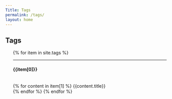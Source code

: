 ```yaml
---
Title: Tags
permalink: /tags/
layout: home
---
```

<h2>Tags</h2>
<ul>
  {% for item in site.tags %}
    <hr>
    <h4>{{item[0]}}</h4>
    <br>
    {% for content in item[1] %}
      {{content.title}}
      <br>
    {% endfor %} 
  {% endfor %}
</ul>
